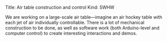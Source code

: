 Title: Air table construction and control
Kind: SWHW

We are working on a large-scale air table—imagine an air hockey table
with each jet of air individually controllable. There is a lot of
mechanical construction to be done, as well as software work (both
Arduino-level and computer control) to create interesting interactions
and demos.
